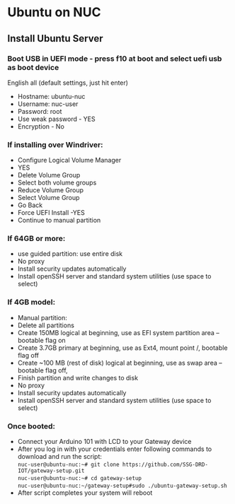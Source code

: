 # Ubuntu on NUC


## Install Ubuntu Server

### Boot USB in UEFI mode - press f10 at boot and select uefi usb as boot device

English all (default settings, just hit enter)

* Hostname: ubuntu-nuc
* Username: nuc-user
* Password: root
* Use weak password - YES
* Encryption - No

### If installing over Windriver:

* Configure Logical Volume Manager
* YES
* Delete Volume Group
* Select both volume groups
* Reduce Volume Group
* Select Volume Group 
* Go Back
* Force UEFI Install -YES
* Continue to manual partition

### If 64GB or more:
* use guided partition: use entire disk
* No proxy
* Install security updates automatically
* Install openSSH server and standard system utilities (use space to select)


### If 4GB model:
* Manual partition:
* Delete all partitions 
* Create 150MB logical at beginning, use as EFI system partition area – bootable flag on
* Create 3.7GB primary at beginning, use as Ext4, mount point /, bootable flag off
* Create ~100 MB (rest of disk) logical at beginning, use as swap area – bootable flag off,
* Finish partition and write changes to disk
* No proxy
* Install security updates automatically
* Install openSSH server and standard system utilities (use space to select)


### Once booted:
* Connect your Arduino 101 with LCD to your Gateway device  
* After you log in with your credentials enter following commands to download and run the script:  
  `nuc-user@ubuntu-nuc:~# git clone https://github.com/SSG-DRD-IOT/gateway-setup.git`  
  `nuc-user@ubuntu-nuc:~# cd gateway-setup`  
  `nuc-user@ubuntu-nuc:~/gateway-setup#sudo ./ubuntu-gateway-setup.sh`  
* After script completes your system will reboot
